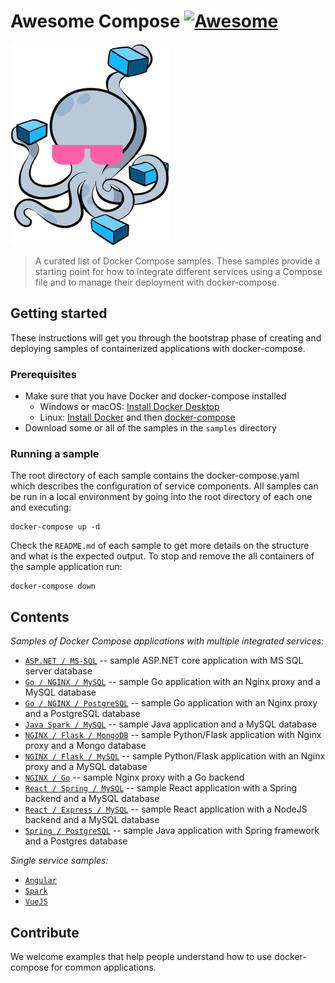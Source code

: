 # Awesome Compose [![Awesome](https://awesome.re/badge.svg)](https://awesome.re)

![logo](awesome-compose.jpg)

> A curated list of Docker Compose samples.
These samples provide a starting point for how to integrate different services using a Compose file and to manage their deployment with docker-compose.

## Getting started

These instructions will get you through the bootstrap phase of creating and
deploying samples of containerized applications with docker-compose.

### Prerequisites

* Make sure that you have Docker and docker-compose installed
  * Windows or macOS:
    [Install Docker Desktop](https://www.docker.com/get-started)
  * Linux: [Install Docker](https://www.docker.com/get-started) and then
    [docker-compose](https://github.com/docker/compose)
* Download some or all of the samples in the `samples` directory

### Running a sample

The root directory of each sample contains the docker-compose.yaml which
describes the configuration of service components. All samples can be run in
a local environment by going into the root directory of each one and executing:

```console
docker-compose up -d
```

Check the `README.md` of each sample to get more details on the structure and
what is the expected output.
To stop and remove the all containers of the sample application run:

```console
docker-compose down
```

## Contents

*Samples of Docker Compose applications with multiple integrated services:*

- [`ASP.NET / MS-SQL`](samples/aspnet-mssql) -- sample ASP.NET core application
  with MS SQL server database
- [`Go / NGINX / MySQL`](samples/nginx-golang-mysql) -- sample Go application
  with an Nginx proxy and a MySQL database
- [`Go / NGINX / PostgreSQL`](samples/nginx-golang-postgres) -- sample Go
  application with an Nginx proxy and a PostgreSQL database
- [`Java Spark / MySQL`](samples/sparkjava-mysql) -- sample Java application and
  a MySQL database
- [`NGINX / Flask / MongoDB`](samples/nginx-flask-mongo) -- sample Python/Flask
  application with Nginx proxy and a Mongo database
- [`NGINX / Flask / MySQL`](samples/nginx-flask-mysql) -- sample Python/Flask
  application with an Nginx proxy and a MySQL database
- [`NGINX / Go`](samples/nginx-golang) -- sample Nginx proxy with a Go backend
- [`React / Spring / MySQL`](samples/react-java-mysql) -- sample React
  application with a Spring backend and a MySQL database
- [`React / Express / MySQL`](samples/react-express-mysql) -- sample React
  application with a NodeJS backend and a MySQL database
- [`Spring / PostgreSQL`](samples/spring-postgres) -- sample Java application
  with Spring framework and a Postgres database

*Single service samples:*
- [`Angular`](samples/angular)
- [`Spark`](samples/sparkjava)
- [`VueJS`](samples/vuejs)

## Contribute

We welcome examples that help people understand how to use docker-compose for
common applications.
